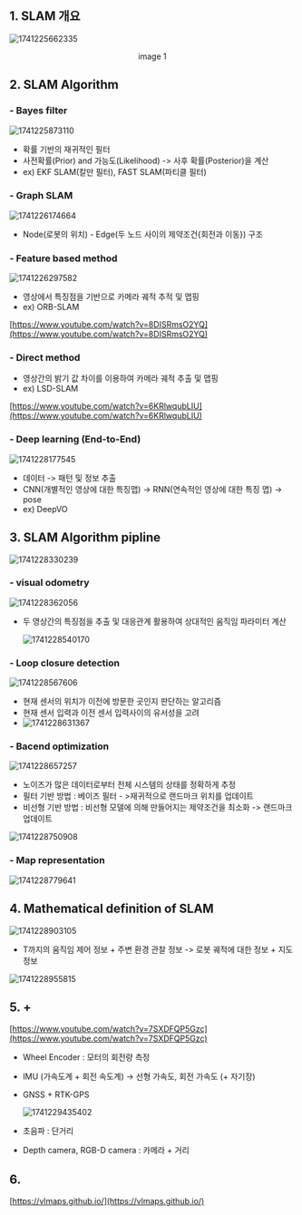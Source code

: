 ## 1. SLAM 개요

![1741225662335](images/0306/1741225662335.png)

<center> image 1 </center>

## 2. SLAM Algorithm

### - Bayes filter

![1741225873110](images/0306/1741225873110.png)

- 확률 기반의 재귀적인 필터
- 사전확률(Prior) and 가능도(Likelihood) -> 사후 확률(Posterior)을 계산
- ex) EKF SLAM(칼만 필터), FAST SLAM(파티클 필터)

### - Graph SLAM

![1741226174664](images/0306/1741226174664.png)

- Node(로봇의 위치) - Edge(두 노드 사이의 제약조건{회전과 이동}) 구조

### - Feature based method

![1741226297582](images/0306/1741226297582.png)

- 영상에서 특징점을 기반으로 카메라 궤적 추적 및 맵핑
- ex) ORB-SLAM

[https://www.youtube.com/watch?v=8DISRmsO2YQ](https://www.youtube.com/watch?v=8DISRmsO2YQ)

### - Direct method

- 영상간의 밝기 값 차이를 이용하여 카메라 궤적 추출 및 맵핑
- ex) LSD-SLAM

[https://www.youtube.com/watch?v=6KRlwqubLIU](https://www.youtube.com/watch?v=6KRlwqubLIU)

### - Deep learning (End-to-End)

![1741228177545](images/0306/1741228177545.png)

- 데이터 -> 패턴 및 정보 추출
- CNN(개별적인 영상에 대한 특징맵) -> RNN(연속적인 영상에 대한 특징 맵) -> pose
- ex) DeepVO

## 3. SLAM Algorithm pipline

![1741228330239](images/0306/1741228330239.png)

### - visual odometry

![1741228362056](images/0306/1741228362056.png)

- 두 영상간의 특징점을 추출 및 대응관계 활용하여 상대적인 움직임 파라미터 계산

  ![1741228540170](images/0306/1741228540170.png)

### - Loop closure detection

![1741228567606](images/0306/1741228567606.png)

- 현재 센서의 위치가 이전에 방문한 곳인지 판단하는 알고리즘
- 현재 센서 입력과 이전 센서 입력사이의 유서성을 고려
- ![1741228631367](images/0306/1741228631367.png)

### - Bacend optimization

![1741228657257](images/0306/1741228657257.png)

- 노이즈가 많은 데이터로부터 전체 시스템의 상태를 정확하게 추정
- 필터 기반 방법 : 베이즈 필터 - >재귀적으로 랜드마크 위치를 업데이트
- 비선형 기반 방법 : 비선형 모델에 의해 만들어지는 제약조건을 최소화 -> 랜드마크 업데이트

![1741228750908](images/0306/1741228750908.png)

### - Map representation

![1741228779641](images/0306/1741228779641.png)

## 4. Mathematical definition of SLAM

![1741228903105](images/0306/1741228903105.png)

- T까지의 움직임 제어 정보 + 주변 환경 관찰 정보 -> 로봇 궤적에 대한 정보 + 지도정보

![1741228955815](images/0306/1741228955815.png)

## 5. +

[https://www.youtube.com/watch?v=7SXDFQP5Gzc](https://www.youtube.com/watch?v=7SXDFQP5Gzc)

- Wheel Encoder : 모터의 회전량 측정
- IMU (가속도계 + 회전 속도계) -> 선형 가속도, 회전 가속도 (+ 자기장)
- GNSS + RTK-GPS

  ![1741229435402](images/0306/1741229435402.png)
- 초음파 : 단거리
- Depth camera, RGB-D camera : 카메라 + 거리


## 6. 

[https://vlmaps.github.io/](https://vlmaps.github.io/)
